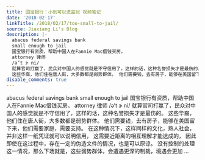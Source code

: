 ```yaml
---
title: 国宝银行：小到可以进监狱 视频笔记
date: '2018-02-17'
linkTitle: /2018/02/17/too-small-to-jail/
source: Jiaxiang Li's Blog
description: |-
  abacus federal savings bank
  small enough to jail
  国宝银行有资质，帮助中国人在Fannie Mac借钱买房。
  attorney 律师
  /ə’t ɝ ni/
  就算官司打赢了，民众对中国人的感觉就是不守信用了，这样的话，这种名誉损失才是最伤的。
  这些华裔，他们住在唐人街，大多数都是弱势群体。 他们需要钱，去有房子，能够在美国留下来，他们需要家庭，需要支持。 在这种情况下，这样同样的文化，熟人社会，并非这样一纸凭证就可以说明信用， 这需要近距离的相互理解才能达成的， 因此即使在这过程中，存在一定的伪造文件的情况，也是可以原谅。 没有控制的处理这一情况，那么下场就是，这些弱势群体，会遭遇更深的制裁，境遇会更加 ...
disable_comments: true
---
```

abacus federal savings bank
small enough to jail
国宝银行有资质，帮助中国人在Fannie Mac借钱买房。
attorney 律师
/ə’t ɝ ni/
就算官司打赢了，民众对中国人的感觉就是不守信用了，这样的话，这种名誉损失才是最伤的。
这些华裔，他们住在唐人街，大多数都是弱势群体。 他们需要钱，去有房子，能够在美国留下来，他们需要家庭，需要支持。 在这种情况下，这样同样的文化，熟人社会，并非这样一纸凭证就可以说明信用， 这需要近距离的相互理解才能达成的， 因此即使在这过程中，存在一定的伪造文件的情况，也是可以原谅。 没有控制的处理这一情况，那么下场就是，这些弱势群体，会遭遇更深的制裁，境遇会更加 ...
